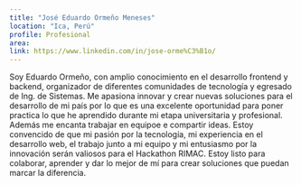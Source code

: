 ```yaml
---
title: "José Eduardo Ormeño Meneses"
location: "Ica, Perú"
profile: Profesional
area: 
link: https://www.linkedin.com/in/jose-orme%C3%B1o/
---
```


Soy Eduardo Ormeño, con amplio conocimiento en el desarrollo frontend y backend, organizador de diferentes comunidades de tecnología y egresado de Ing. de Sistemas. Me apasiona innovar y crear nuevas soluciones para el desarrollo de mi país por lo que es una excelente oportunidad para poner practica lo que he aprendido durante mi etapa universitaria y profesional. Además me encanta trabajar en equipoe e compartir ideas. Estoy convencido de que mi pasión por la tecnología, mi experiencia en el desarrollo web, el trabajo junto a mi equipo  y mi entusiasmo por la innovación serán valiosos para el Hackathon RIMAC. Estoy listo para colaborar, aprender y dar lo mejor de mí para crear soluciones que puedan marcar la diferencia.